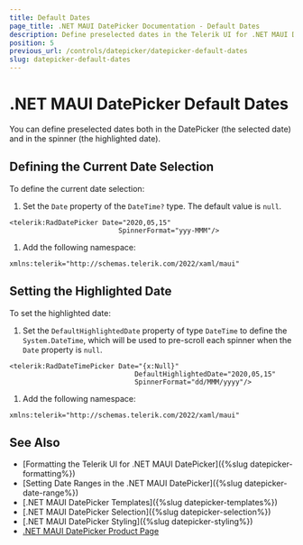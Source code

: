 ```yaml
---
title: Default Dates
page_title: .NET MAUI DatePicker Documentation - Default Dates
description: Define preselected dates in the Telerik UI for .NET MAUI DatePicker and in its spinner.
position: 5
previous_url: /controls/datepicker/datepicker-default-dates
slug: datepicker-default-dates
---
```


# .NET MAUI DatePicker Default Dates

You can define preselected dates both in the DatePicker (the selected date) and in the spinner (the highlighted date).

## Defining the Current Date Selection

To define the current date selection:

1. Set the `Date` property of the `DateTime?` type. The default value is `null`.

 ```XAML
<telerik:RadDatePicker Date="2020,05,15"
                            SpinnerFormat="yyy-MMM"/>
 ```

1. Add the following namespace:

 ```XAML
xmlns:telerik="http://schemas.telerik.com/2022/xaml/maui"
 ```

## Setting the Highlighted Date

To set the highlighted date:

1. Set the `DefaultHighlightedDate` property of type `DateTime` to define the `System.DateTime`, which will be used to pre-scroll each spinner when the `Date` property is `null`.

 ```XAML
<telerik:RadDateTimePicker Date="{x:Null}"
                                DefaultHighlightedDate="2020,05,15"
                                SpinnerFormat="dd/MMM/yyyy"/>
 ```

1. Add the following namespace:

 ```XAML
xmlns:telerik="http://schemas.telerik.com/2022/xaml/maui"
 ```

## See Also

- [Formatting the Telerik UI for .NET MAUI DatePicker]({%slug datepicker-formatting%})
- [Setting Date Ranges in the .NET MAUI DatePicker]({%slug datepicker-date-range%})
- [.NET MAUI DatePicker Templates]({%slug datepicker-templates%})
- [.NET MAUI DatePicker Selection]({%slug datepicker-selection%})
- [.NET MAUI DatePicker Styling]({%slug datepicker-styling%})
- [.NET MAUI DatePicker Product Page](https://www.telerik.com/maui-ui/datepicker)
